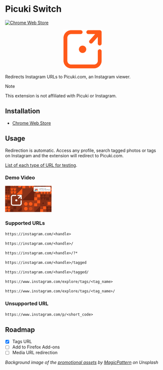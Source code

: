# Picuki Switch

[![Chrome Web Store](https://img.shields.io/chrome-web-store/v/elmbjjhgiifenlhffpjcjfkjmilbbfki)](https://chrome.google.com/webstore/detail/picuki-switch/elmbjjhgiifenlhffpjcjfkjmilbbfki)


<p align="center">
    <img src="icons/icon128.png">
</p>

Redirects Instagram URLs to Picuki.com, an Instagram viewer.

> [!NOTE]
> This extension is not affiliated with Picuki or Instagram.

## Installation

- [Chrome Web Store](https://chrome.google.com/webstore/detail/picuki-switch/elmbjjhgiifenlhffpjcjfkjmilbbfki)

## Usage

Redirection is automatic. Access any profile, search tagged photos or tags on Instagram and the extension will redirect to Picuki.com.


[List of each type of URL for testing](urls.md).

### Demo Video

[<img src="assets/thumb_picuki_demo.jpg" width="30%">](https://www.youtube.com/watch?v=H66LBDbLBKY "Demo Video on YouTube")

### Supported URLs

`https://instagram.com/<handle>`

`https://instagram.com/<handle>/`

`https://instagram.com/<handle>/?*`

`https://instagram.com/<handle>/tagged`

`https://instagram.com/<handle>/tagged/`

`https://www.instagram.com/explore/tags/<tag_name>`

`https://www.instagram.com/explore/tags/<tag_name>/`

### Unsupported URL

`https://www.instagram.com/p/<short_code>`

## Roadmap

- [x] Tags URL
- [ ] Add to Firefox Add-ons
- [ ] Media URL redirection

*Background image of the [promotional assets](assets) by [MagicPattern](https://unsplash.com/@magicpattern) on Unsplash*
